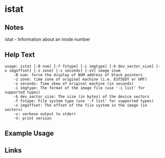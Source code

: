 # istat

Notes
-------
istat - Information about an inode number

Help Text
-------
```
usage: istat [-B num] [-f fstype] [-i imgtype] [-b dev_sector_size] [-o imgoffset] [-z zone] [-s seconds] [-vV] image inum
	-B num: force the display of NUM address of block pointers
	-z zone: time zone of original machine (i.e. EST5EDT or GMT)
	-s seconds: Time skew of original machine (in seconds)
	-i imgtype: The format of the image file (use '-i list' for supported types)
	-b dev_sector_size: The size (in bytes) of the device sectors
	-f fstype: File system type (use '-f list' for supported types)
	-o imgoffset: The offset of the file system in the image (in sectors)
	-v: verbose output to stderr
	-V: print version

```

Example Usage
-------

Links
-------


